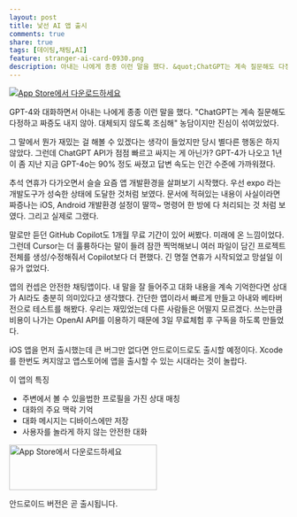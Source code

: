 ```yaml
---
layout: post
title: 낯선 AI 앱 출시
comments: true
share: true
tags: [데이팅,채팅,AI]
feature: stranger-ai-card-0930.png
description: 아내는 나에게 종종 이런 말을 했다. &quot;ChatGPT는 계속 질문해도 다정하고 짜증도 내지 않아. 대체되지 않도록 조심해&quot; 농담이지만 진심이 섞여있었다.
---
```

<a href="https://apps.apple.com/kr/app/%EB%82%AF%EC%84%A0-ai-%EB%93%A4%EC%96%B4%EC%A3%BC%EA%B3%A0-%EA%B8%B0%EC%96%B5%ED%95%98%EB%8A%94-%EC%B9%9C%EA%B5%AC/id6550906791?itscg=30200&itsct=apps_box_badge&mttnsubad=6550906791" style="display: inline-block;">
   <img src="https://plan9.kr/images/stranger-ai-card-0930.png" alt="App Store에서 다운로드하세요" style="vertical-align: middle; object-fit: contain;" /></a>
   
GPT-4와 대화하면서 아내는 나에게 종종 이런 말을 했다. "ChatGPT는 계속 질문해도 다정하고 짜증도 내지 않아. 대체되지 않도록 조심해" 농담이지만 진심이 섞여있었다.
   
그 말에서 뭔가 재밌는 걸 해볼 수 있겠다는 생각이 들었지만 당시 별다른 행동은 하지 않았다. 그런데 ChatGPT API가 점점 빠르고 싸지는 게 아닌가? GPT-4가 나오고 1년이 좀 지난 지금 GPT-4o는 90% 정도 싸졌고 답변 속도는 인간 수준에 가까워졌다. 
   
추석 연휴가 다가오면서 슬슬 요즘 앱 개발환경을 살펴보기 시작했다. 우선 expo 라는 개발도구가 성숙한 상태에 도달한 것처럼 보였다. 문서에 적혀있는 내용이 사실이라면 짜증나는 iOS, Android 개발환경 설정이 딸깍~ 명령어 한 방에 다 처리되는 것 처럼 보였다. 그리고 실제로 그랬다. 
   
말로만 듣던 GitHub Copilot도 1개월 무료 기간이 있어 써봤다. 미래에 온 느낌이었다. 그런데 Cursor는 더 훌륭하다는 말이 들려 잠깐 찍먹해보니 여러 파일이 담긴 프로젝트 전체를 생성/수정해줘서 Copilot보다 더 편했다. 긴 명절 연휴가 시작되었고 망설일 이유가 없었다. 
   
앱의 컨셉은 안전한 채팅앱이다. 내 말을 잘 들어주고 대화 내용을 계속 기억한다면 상대가 AI라도 충분히 의미있다고 생각했다. 간단한 앱이라서 빠르게 만들고 아내와 베타버전으로 테스트를 해봤다. 우리는 재밌었는데 다른 사람들은 어떨지 모르겠다. 쓰는만큼 비용이 나가는 OpenAI API를 이용하기 때문에 3일 무료체험 후 구독을 하도록 만들었다. 
   
iOS 앱을 먼저 출시했는데 큰 버그만 없다면 안드로이드로도 출시할 예정이다. Xcode를 한번도 켜지않고 앱스토어에 앱을 출시할 수 있는 시대라는 것이 놀랍다. 
   
이 앱의 특징
  - 주변에서 볼 수 있을법한 프로필을 가진 상대 매칭
  - 대화의 주요 맥락 기억
  - 대화 메시지는 디바이스에만 저장
  - 사용자를 놀라게 하지 않는 안전한 대화 
   
<a href="https://apps.apple.com/kr/app/%EB%82%AF%EC%84%A0-ai-%EB%93%A4%EC%96%B4%EC%A3%BC%EA%B3%A0-%EA%B8%B0%EC%96%B5%ED%95%98%EB%8A%94-%EC%B9%9C%EA%B5%AC/id6550906791?itscg=30200&itsct=apps_box_badge&mttnsubad=6550906791" style="display: inline-block;">
   <img src="https://toolbox.marketingtools.apple.com/api/v2/badges/download-on-the-app-store/white/ko-kr?releaseDate=1727049600" alt="App Store에서 다운로드하세요" style="width: 267px; height: 82px; vertical-align: middle; object-fit: contain;" /></a>

안드로이드 버전은 곧 출시됩니다.
